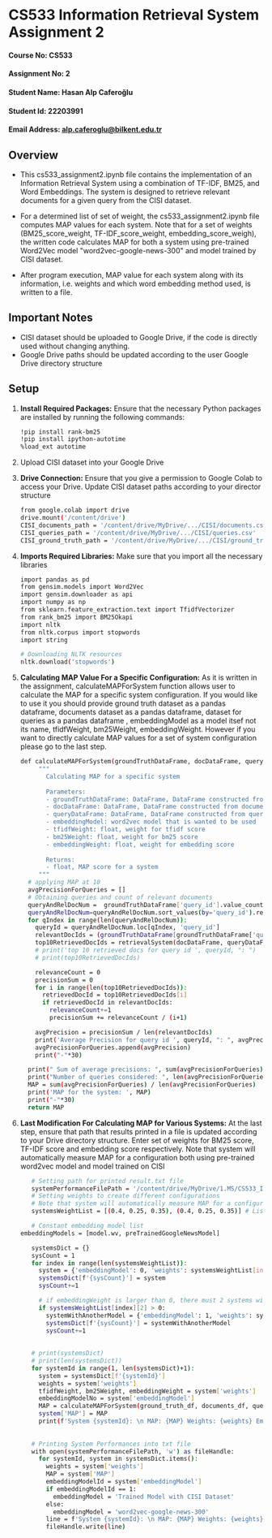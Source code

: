 # CS533 Information Retrieval System Assignment 2

#### Course No: CS533
#### Assignment No: 2
#### Student Name: Hasan Alp Caferoğlu
#### Student Id: 22203991
#### Email Address: alp.caferoglu@bilkent.edu.tr

## Overview

* This cs533_assignment2.ipynb file contains the implementation of an Information Retrieval System using a combination of TF-IDF, BM25, and Word Embeddings. The system is designed to retrieve relevant documents for a given query from the CISI dataset. 

* For a determined list of set of weight, the cs533_assignment2.ipynb file computes MAP values for each system. Note that for a set of weights (BM25_score_weight, TF-IDF_score_weight, embedding_score_weigh), the written code calculates MAP for both a system using pre-trained Word2Vec model "word2vec-google-news-300" and model trained by CISI dataset.

* After program execution, MAP value for each system along with its information, i.e. weights and which word embedding method used, is written to a file.

## Important Notes

* CISI dataset should be uploaded to Google Drive, if the code is directly used without changing anything.
* Google Drive paths should be updated according to the user Google Drive directory structure

## Setup

1. **Install Required Packages:**
   Ensure that the necessary Python packages are installed by running the following commands:

   ```bash
   !pip install rank-bm25
   !pip install ipython-autotime
   %load_ext autotime
   
2. Upload CISI dataset into your Google Drive
3. **Drive Connection:**
   Ensure that you give a permission to Google Colab to access your Drive.
   Update CISI dataset paths according to your director structure 

   ```bash
   from google.colab import drive
   drive.mount('/content/drive')
   CISI_documents_path = '/content/drive/MyDrive/.../CISI/documents.csv'
   CISI_queries_path = '/content/drive/MyDrive/.../CISI/queries.csv'
   CISI_ground_truth_path = '/content/drive/MyDrive/.../CISI/ground_truth.csv'

4. **Imports Required Libraries:**
   Make sure that you import all the necessary libraries

   ```bash
   import pandas as pd
   from gensim.models import Word2Vec
   import gensim.downloader as api
   import numpy as np
   from sklearn.feature_extraction.text import TfidfVectorizer
   from rank_bm25 import BM25Okapi
   import nltk
   from nltk.corpus import stopwords
   import string

   # Downloading NLTK resources
   nltk.download('stopwords')

5. **Calculating MAP Value For a Specific Configuration:**
   As it is written in the assignment, calculateMAPForSystem function allows user to calculate the MAP for a specific system configuration. If you would like to use it you should provide ground truth dataset as a pandas dataframe, documents dataset as a pandas dataframe, dataset for queries as a pandas dataframe , embeddingModel as a model itsef not its name, tfidfWeight, bm25Weight, embeddingWeight.
   However if you want to directly calculate MAP values for a set of system configuration please go to the last step.
   
   ```bash
   def calculateMAPForSystem(groundTruthDataFrame, docDataFrame, queryDataFrame, embeddingModel, tfidfWeight, bm25Weight, embeddingWeight):
        """
          Calculating MAP for a specific system
      
          Parameters:
          - groundTruthDataFrame: DataFrame, DataFrame constructed from ground truth
          - docDataFrame: DataFrame, DataFrame constructed from documents 
          - queryDataFrame: DataFrame, DataFrame constructed from queries
          - embeddingModel: word2vec model that is wanted to be used
          - tfidfWeight: float, weight for tfidf score
          - bm25Weight: float, weight for bm25 score
          - embeddingWeight: float, weight for embedding score
      
          Returns:
          - float, MAP score for a system
        """
     # applying MAP at 10
     avgPrecisionForQueries = []
     # Obtaining queries and count of relevant documents
     queryAndRelDocNum =  groundTruthDataFrame['query_id'].value_counts().reset_index().rename(columns={'query_id': 'rel_doc_count', 'index': 'query_id'})
     queryAndRelDocNum=queryAndRelDocNum.sort_values(by='query_id').reset_index(drop=True)
     for qIndex in range(len(queryAndRelDocNum)):
       queryId = queryAndRelDocNum.loc[qIndex, 'query_id']
       relevantDocIds = (groundTruthDataFrame[groundTruthDataFrame['query_id'] == queryId])['doc_id'].tolist()
       top10RetrievedDocIds = retrievalSystem(docDataFrame, queryDataFrame, queryId, embeddingModel, tfidfWeight, bm25Weight, embeddingWeight)
       # print('top 10 retrieved docs for query id ', queryId, ": ") 
       # print(top10RetrievedDocIds) 
   
       relevanceCount = 0
       precisionSum = 0
       for i in range(len(top10RetrievedDocIds)):
         retrievedDocId = top10RetrievedDocIds[i]
         if retrievedDocId in relevantDocIds:
           relevanceCount+=1
           precisionSum += relevanceCount / (i+1)
   
       avgPrecision = precisionSum / len(relevantDocIds)
       print('Average Precision for query id ', queryId, ": ", avgPrecision) 
       avgPrecisionForQueries.append(avgPrecision)
       print("-"*30) 
   
     print(" Sum of average precisions: ", sum(avgPrecisionForQueries)) 
     print("Number of queries considered: ", len(avgPrecisionForQueries)) 
     MAP = sum(avgPrecisionForQueries) / len(avgPrecisionForQueries)
     print('MAP for the system: ', MAP)
     print("-"*30)
     return MAP
   
7. **Last Modification For Calculating MAP for Various Systems:**
   At the last step, ensure that path that results printed in a file is updated according to your Drive directory structure.
   Enter set of weights for BM25 score, TF-IDF score and embedding score respectively.
   Note that system will automatically measure MAP for a configuration both using pre-trained word2vec model and model trained on CISI
   
   ```bash
      # Setting path for printed result.txt file
      systemPerformanceFilePath = '/content/drive/MyDrive/1.MS/CS533_IRS/assignments/assignment2/implementation/resutls.txt'
      # Setting weights to create different configurations
      # Note that system will automatically measure MAP for a configuration both using pre-trained word2vec model and model trained on CISI
      systemsWeightList = [(0.4, 0.25, 0.35), (0.4, 0.25, 0.35)] # List of set of weights

      # Constant embedding model list
   embeddingModels = [model.wv, preTrainedGoogleNewsModel]
   
      systemsDict = {}
      sysCount = 1
      for index in range(len(systemsWeightList)):
        system = {'embeddingModel': 0, 'weights': systemsWeightList[index]}
        systemsDict[f'{sysCount}'] = system
        sysCount+=1
   
        # if embeddingWeight is larger than 0, there must 2 systems with both our trained model and pretrained model
        if systemsWeightList[index][2] > 0:
          systemWithAnotherModel = {'embeddingModel': 1, 'weights': systemsWeightList[index]}
          systemsDict[f'{sysCount}'] = systemWithAnotherModel
          sysCount+=1
      
      
      # print(systemsDict)
      # print(len(systemsDict))
      for systemId in range(1, len(systemsDict)+1):
        system = systemsDict[f'{systemId}']
        weights = system['weights']
        tfidfWeight, bm25Weight, embeddingWeight = system['weights']
        embeddingModelNo = system['embeddingModel']
        MAP = calculateMAPForSystem(ground_truth_df, documents_df, queries_df, embeddingModels[embeddingModelNo], tfidfWeight, bm25Weight, embeddingWeight)
        system['MAP'] = MAP
        print(f'System {systemId}: \n MAP: {MAP} Weights: {weights} Embedding Model: {embeddingModels[embeddingModelNo]} \n')
      
      
      # Printing System Performances into txt file
      with open(systemPerformanceFilePath, 'w') as fileHandle:
        for systemId, system in systemsDict.items():
          weights = system['weights']
          MAP = system['MAP']
          embeddingModelId = system['embeddingModel']
          if embeddingModelId == 1:
            embeddingModel = 'Trained Model with CISI Dataset'
          else:
            embeddingModel = 'word2vec-google-news-300'
          line = f'System {systemId}: \n MAP: {MAP} Weights: {weights} Embedding Model: {embeddingModel} \n'
          fileHandle.write(line)
   
   
